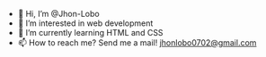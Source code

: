 - 👋 Hi, I’m @Jhon-Lobo
- 👀 I’m interested in web development
- 🌱 I’m currently learning HTML and CSS
- 📫 How to reach me? Send me a mail! jhonlobo0702@gmail.com

<!---
Jhon-Lobo/Jhon-Lobo is a ✨ special ✨ repository because its `README.md` (this file) appears on your GitHub profile.
You can click the Preview link to take a look at your changes.
--->
